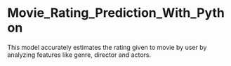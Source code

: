 # Movie_Rating_Prediction_With_Python

This model accurately estimates the rating given to movie by user by analyzing features like genre, director and actors.
